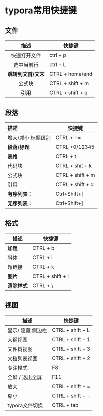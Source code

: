# typora常用快捷键

## 文件

|        描述         | 快捷键           |
| :-----------------: | ---------------- |
|    快速打开文件     | ctrl + p         |
|     选中当前行      | ctrl + L         |
| **跳转到文首/文末** | CTRL + home/end  |
|       公式块        | CTRL + shift + m |
|      **引用**       | CTRL + shift + q |





##    段落

| 描述               | 快捷键           |
| :----------------- | ---------------- |
| 增大/减小 标题级别 | CTRL + -=        |
| **段落/标题**      | CTRL +0/12345    |
| **表格**           | CTRL + t         |
| 代码块             | CTRL + shit + k  |
| 公式块             | CTRL + shift + m |
| 引用               | CTRL + shift + q |
| **有序列表：**     | Ctrl+Shift+[     |
| **无序列表：**     | Ctrl+Shift+]     |

## 格式

| 描述         | 快捷键           |
| ------------ | ---------------- |
| **加粗**     | CTRL + b         |
| 斜体         | CTRL + i         |
| 超链接       | CTRL + k         |
| **图片**     | CTRL + shift + i |
| **清除样式** | CTRL + \         |

## 视图

| 描述              | 快捷键           |
| ----------------- | ---------------- |
| 显示/ 隐藏 侧边栏 | CTRL + shift + L |
| 大纲视图          | CTRL + shift + 1 |
| 文件树视图        | CTRL + shift + 3 |
| 文档列表视图      | CTRL + shift + 2 |
| 专注模式          | F8               |
| 全屏 / 退出全屏   | F11              |
| 放大              | CTRL + shift + = |
| 缩小              | CTRL + shift + - |
| typora文件切换    | CTRL + tab       |

